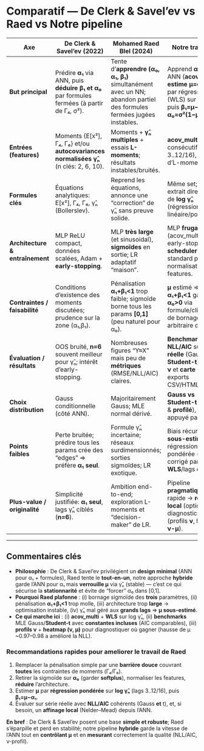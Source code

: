 # Comparatif — De Clerk & Savel’ev vs Raed vs Notre pipeline

| Axe | De Clerk & Savel’ev (2022) | Mohamed Raed Blel (2024) | Notre travail ici |
|---|---|---|---|
| **But principal** | Prédire **α₁** via ANN, puis **déduire β₁ et α₀** par formules fermées (à partir de Γ₄, σ²). | Tente d’**apprendre (α₀, α₁, β₁)** simultanément avec un NN; abandon partiel des formules fermées jugées instables. | Apprend **α₁** avec ANN (**acov_multi**), **estime μ=α₁+β₁** par régression (WLS) sur log γ̂ₙ, puis **β₁=μ−α₁**, **α₀=σ²(1−μ)**. |
| **Entrées (features)** | Moments {E[x²], Γ₄, Γ₆} et/ou **autocovariances normalisées γ̂ₙ** (n clés: 2, 6, 10). | Moments + **γ̂ₙ multiples** + essais **L-moments**; résultats instables/bruités. | **acov_multi** (lags consécutifs, p.ex. 3..12/16), pas d’L-moments. |
| **Formules clés** | Équations analytiques: E[x²], Γ₄, Γ₆, γ̂ₙ (Bollerslev). | Reprend les équations, annonce une “correction” de γ̂ₙ sans preuve solide. | Même set; **μ** extrait directement de **log γ̂ₙ** (régression linéaire/pondérée). |
| **Architecture & entraînement** | MLP ReLU compact, données scalées, Adam + **early-stopping**. | MLP **très large** (et sinusoidal), **sigmoïdes** en sortie; LR adaptatif “maison”. | MLP **frugal** (acov_multi) + early-stopping; **scheduler** standard possible; normalisation des features. |
| **Contraintes / faisabilité** | Conditions d’existence des moments discutées; prudence sur la zone (α₁,β₁). | Pénalisation **α₁+β₁<1** trop faible; sigmoïde borne tous les params **[0,1]** (peu naturel pour α₀). | **μ** estimé ⇒ **α₁+β₁<1** garanti; **α₀>0** via formule/clip; pas de bornage arbitraire d’α₀. |
| **Évaluation / résultats** | OOS bruité, **n=6** souvent meilleur pour γ̂ₙ; intérêt d’early-stopping. | Nombreuses figures “Y≈X” mais peu de **métriques** (RMSE/NLL/AIC) claires. | **Benchmarks NLL/AIC** sur **série réelle** (Gauss vs **Student-t**), profils **ν** et **carte (ν, μ)**; exports CSV/HTML. |
| **Choix distribution** | Gauss conditionnelle (côté ANN). | Majoritairement Gauss; MLE normal dérivé. | **Gauss vs Student-t** (ν fixé & **profilé**), choix appuyé par AIC. |
| **Points faibles** | Perte bruitée; prédire tous les params crée des “edges” ⇒ préfère **α₁ seul**. | Formule γ̂ₙ incertaine; réseaux surdimensionnés; sorties sigmoïdes; LR exotique. | Biais récurrent: **μ sous-estimé** si régression non pondérée ⇒ corrigé par **WLS**/lags étendus. |
| **Plus-value / originalité** | Simplicité justifiée: **α₁ seul**, lags γ̂ₙ ciblés (**n=6**). | Ambition end-to-end; exploration L-moments et “decision-maker” de LR. | Pipeline **pragmatique**: ANN rapide → **refine local** (optionnel) + diagnostics (profils **ν**, heatmap **ν-μ**). |

---

## Commentaires clés

- **Philosophie** : De Clerk & Savel’ev privilégient un **design minimal** (ANN pour α₁ + formules), Raed tente le **tout-en-un**, notre approche **hybride** garde l’ANN pour α₁ mais **verrouille μ** via γ̂ₙ (stable) — c’est ce qui sécurise la **stationnarité** et évite de “forcer” α₀ dans [0,1].
- **Pourquoi Raed plafonne** : (i) bornage sigmoïde des **trois** paramètres, (ii) pénalisation **α₁+β₁<1** trop molle, (iii) architecture trop **large** → optimisation instable, (iv) γ̂ₙ mal géré aux **grands lags** ⇒ **μ sous-estimé**.
- **Ce qui marche ici** : (i) **acov_multi** + **WLS** sur log γ̂ₙ, (ii) **benchmarks** MLE Gauss/**Student-t** avec **constantes incluses** (AIC comparables), (iii) **profils ν** + **heatmap (ν, μ)** pour diagnostiquer où gagner (hausse de μ ~0.97–0.98 a amélioré la NLL).

### Recommandations rapides pour ameliorer le travail de Raed
1. Remplacer la pénalisation simple par une **barrière douce** couvrant **toutes** les contraintes de moments (Γ₄/Γ₆).
2. Retirer la sigmoïde sur **α₀** (garder **softplus**), normaliser les features, **réduire** l’architecture.
3. Estimer **μ** par **régression pondérée** sur **log γ̂ₙ** (lags 3..12/16), puis **β₁=μ−α₁**.
4. Évaluer sur série réelle avec **NLL/AIC** cohérents (Gauss **et** t), et, si besoin, un **affinage local** (Nelder–Mead) depuis l’ANN.

**En bref** : De Clerk & Savel’ev posent une base **simple et robuste**; Raed s’éparpille et perd en stabilité; notre pipeline **hybride** garde la vitesse de l’ANN tout en **contrôlant μ** et en **mesurant** correctement la qualité (NLL/AIC, ν-profil).
